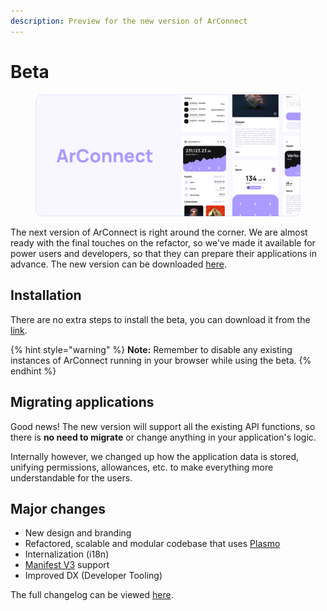 ```yaml
---
description: Preview for the new version of ArConnect
---
```


# Beta

<figure><img src="../.gitbook/assets/Docs-Beta.png" alt=""><figcaption></figcaption></figure>

The next version of ArConnect is right around the corner. We are almost ready with the final touches on the refactor, so we've made it available for power users and developers, so that they can prepare their applications in advance. The new version can be downloaded [here](https://chrome.google.com/webstore/detail/ekmpjilfjeghbjgddfgfbakkjmobfhhm).

## Installation

There are no extra steps to install the beta, you can download it from the [link](https://chrome.google.com/webstore/detail/ekmpjilfjeghbjgddfgfbakkjmobfhhm).

{% hint style="warning" %}
**Note:** Remember to disable any existing instances of ArConnect running in your browser while using the beta.
{% endhint %}

## Migrating applications

Good news! The new version will support all the existing API functions, so there is **no need to migrate** or change anything in your application's logic.

Internally however, we changed up how the application data is stored, unifying permissions, allowances, etc. to make everything more understandable for the users.

## Major changes

* New design and branding
* Refactored, scalable and modular codebase that uses [Plasmo](https://plasmo.com)
* Internalization (i18n)
* [Manifest V3](https://developer.chrome.com/docs/extensions/mv3/intro/) support
* Improved DX (Developer Tooling)

The full changelog can be viewed [here](https://github.com/arconnectio/ArConnect/pull/95).

